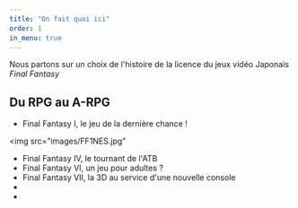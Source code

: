 ```yaml
---
title: "On fait quoi ici"
order: 1
in_menu: true
---
```

Nous partons sur un choix de l'histoire de la licence du jeux vidéo Japonais _Final Fantasy_ 

## Du RPG au A-RPG


- Final Fantasy I, le jeu de la dernière chance !

<img src="images/FF1NES.jpg"

- Final Fantasy IV, le tournant de l'ATB
- Final Fantasy VI, un jeu pour adultes ?
- Final Fantasy VII, la 3D au service d'une nouvelle console
- 
- 